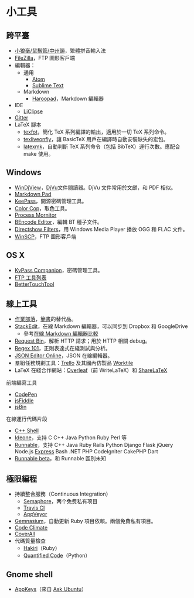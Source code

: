 # 小工具

## 跨平臺

* [小狼毫/鼠鬚管/中州韻](http://rime.im/)，繁體拼音輸入法
* [FileZilla](https://filezilla-project.org)，FTP 圖形客戶端
* 編輯器：
    * 通用
        * [Atom](https://atom.io)
        * [Sublime Text](http://www.sublimetext.com)
    * Markdown
        * [Haroopad](http://pad.haroopress.com/user.html)，Markdown 編輯器
* IDE
    * [LiClipse](http://www.liclipse.com/)
* [Gitter](https://gitter.im)
* LaTeX 腳本
    * [texfot](https://www.ctan.org/tex-archive/support/texfot)，簡化 TeX 系列編譯的輸出，適用於一切 TeX 系列命令。
    * [texliveonfly](https://www.ctan.org/pkg/texliveonfly)，讓 BasicTeX 用戶在編譯時自動安裝缺失的宏包。
    * [latexmk](https://www.ctan.org/pkg/latexmk/)，自動判斷 TeX 系列命令（包括 BibTeX）運行次數。應配合 make 使用。

## Windows

* [WinDjView](https://sourceforge.net/projects/windjview/)，[DjVu](http://zh.wikipedia.org/wiki/DjVu)文件閱讀器。DjVu 文件常用於文獻，和 PDF 相似。
* [Markdown Pad](http://www.markdownpad.com/)
* [KeePass](http://keepass.info/)，開源密碼管理工具。
* [Color Cop](http://colorcop.net/)，取色工具。
* [Process Mornitor](https://technet.microsoft.com/en-us/library/bb896645.aspx)
* [BEncode Editor](https://sites.google.com/site/ultimasites/bencode-editor)，編輯 BT 種子文件。
* [Directshow Filters](http://www.xiph.org/dshow/)，用 Windows Media Player 播放 OGG 和 FLAC 文件。
* [WinSCP](http://winscp.net/eng/docs/lang:cht)，FTP 圖形客戶端

## OS X

* [KyPass Companion](http://www.kyuran.be/logiciels/kypass4mac/)，密碼管理工具。
* [FTP 工具列表](http://apple.stackexchange.com/a/25667)
* [BetterTouchTool](http://www.boastr.de/)

## 線上工具

* [作業部落](https://www.zybuluo.com)，[簡書](http://www.jianshu.com/)的替代品。
* [StackEdit](https://stackedit.io/editor)，在線 Markdown 編輯器，可以同步到 Dropbox 和 GoogleDrive
	* 參考[在線 Markdown 編輯器比較](http://sixrevisions.com/tools/online-markdown-editors/)
* [Request Bin](http://requestb.in/)，解析 HTTP 請求；用於 HTTP 相關 debug。
* [Regex 101](https://regex101.com)，正則表達式在綫測試與分析。
* [JSON Editor Online](http://www.jsoneditoronline.org/)，JSON 在線編輯器。
* 羣組任務規劃工具：[Trello](https://trello.com) 及其國內仿製品 [Worktile](https://worktile.com)
* LaTeX 在綫合作網站：[Overleaf](http://www.overleaf.com)（前 WriteLaTeX）和 [ShareLaTeX](http://www.sharelatex.com)

前端編寫工具

* [CodePen](http://codepen.io/)
* [jsFiddle](https://jsfiddle.net/)
* [jsBin](https://jsbin.com)

在線運行代碼片段

* [C++ Shell](http://cpp.sh/)
* [Ideone](http://ideone.com/)，支持 C C++ Java Python Ruby Perl 等
* [Runnable](http://code.runnable.com/)，支持 C++ Java Ruby Rails Python Django Flask jQuery Node.js [Express](http://expressjs.com/) Bash .NET PHP CodeIgniter CakePHP Dart
* [Runnable beta](https://runnable.io)，和 Runnable 區別未知

## 極限編程

* 持續整合服務（Continuous Integration）
    * [Semaphore](https://semaphoreci.com)，两个免费私有项目
    * [Travis CI](https://travis-ci.org)
    * [AppVeyor](http://www.appveyor.com/)
* [Gemnasium](https://gemnasium.com)，自動更新 Ruby 項目依賴。兩個免費私有項目。
* [Code Climate](https://codeclimate.com)
* [CoverAll](https://coveralls.io/)
* 代碼質量檢查
	* [Hakiri](https://hakiri.io/)（Ruby）
    * [Quantified Code](https://www.quantifiedcode.com)（Python）

## Gnome shell

* [AppKeys](https://extensions.gnome.org/extension/413/dash-hotkeys/)（來自 [Ask Ubuntu](http://askubuntu.com/a/197349)）
